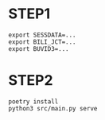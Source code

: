# STEP1 
```
export SESSDATA=...
export BILI_JCT=...
export BUVID3=...
```

# STEP2
```
poetry install
python3 src/main.py serve
```